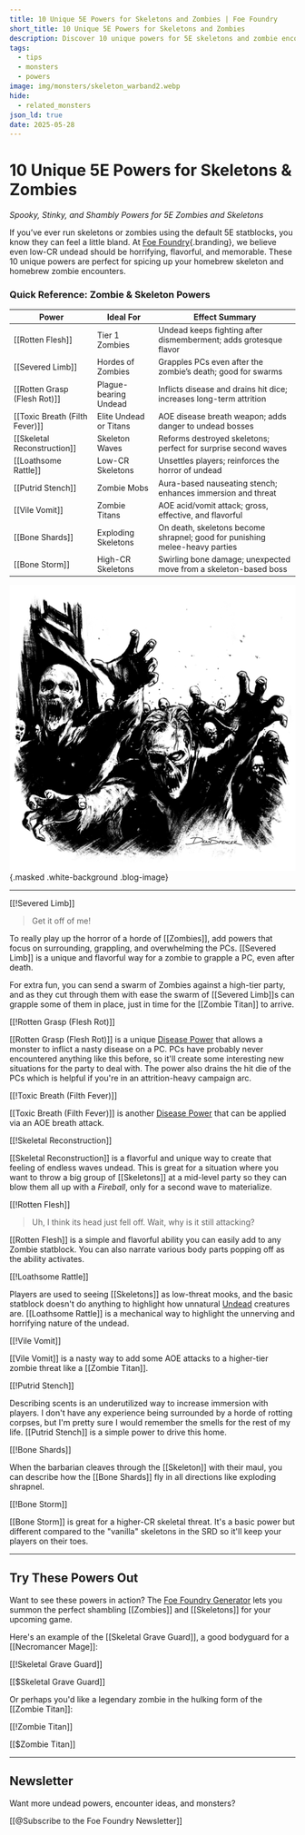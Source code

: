 ```yaml
---
title: 10 Unique 5E Powers for Skeletons and Zombies | Foe Foundry
short_title: 10 Unique 5E Powers for Skeletons and Zombies
description: Discover 10 unique powers for 5E skeletons and zombie encounters. Perfect for DMs looking to add horror, disease, and dread to their 5E battles.
tags:
  - tips
  - monsters
  - powers
image: img/monsters/skeleton_warband2.webp
hide:
  - related_monsters
json_ld: true
date: 2025-05-28
---
```


# 10 Unique 5E Powers for Skeletons & Zombies

*Spooky, Stinky, and Shambly Powers for 5E Zombies and Skeletons*

If you’ve ever run skeletons or zombies using the default 5E statblocks, you know they can feel a little bland. At [Foe Foundry](../index.md){.branding}, we believe even low-CR undead should be horrifying, flavorful, and memorable. These 10 unique powers are perfect for spicing up your homebrew skeleton and homebrew zombie encounters.

### Quick Reference: Zombie & Skeleton Powers

| Power                        | Ideal For               | Effect Summary                                                                 |
|-----------------------------|--------------------------|--------------------------------------------------------------------------------|
| [[Rotten Flesh]]            | Tier 1 Zombies           | Undead keeps fighting after dismemberment; adds grotesque flavor               |
| [[Severed Limb]]            | Hordes of Zombies        | Grapples PCs even after the zombie’s death; good for swarms                    |
| [[Rotten Grasp (Flesh Rot)]]| Plague-bearing Undead    | Inflicts disease and drains hit dice; increases long-term attrition            |
| [[Toxic Breath (Filth Fever)]]| Elite Undead or Titans | AOE disease breath weapon; adds danger to undead bosses                        |
| [[Skeletal Reconstruction]] | Skeleton Waves           | Reforms destroyed skeletons; perfect for surprise second waves                 |
| [[Loathsome Rattle]]        | Low-CR Skeletons         | Unsettles players; reinforces the horror of undead                             |
| [[Putrid Stench]]           | Zombie Mobs              | Aura-based nauseating stench; enhances immersion and threat                    |
| [[Vile Vomit]]              | Zombie Titans            | AOE acid/vomit attack; gross, effective, and flavorful                         |
| [[Bone Shards]]             | Exploding Skeletons      | On death, skeletons become shrapnel; good for punishing melee-heavy parties    |
| [[Bone Storm]]              | High-CR Skeletons        | Swirling bone damage; unexpected move from a skeleton-based boss               |


![A horde of zombies swarms the players](../img/monsters/zombie_horde.webp){.masked .white-background .blog-image}

---

[[!Severed Limb]]

> Get it off of me!

To really play up the horror of a horde of [[Zombies]], add powers that focus on surrounding, grappling, and overwhelming the PCs. [[Severed Limb]] is a unique and flavorful way for a zombie to grapple a PC, even after death.  

For extra fun, you can send a swarm of Zombies against a high-tier party, and as they cut through them with ease the swarm of [[Severed Limb]]s can grapple some of them in place, just in time for the [[Zombie Titan]] to arrive.

[[!Rotten Grasp (Flesh Rot)]]

[[Rotten Grasp (Flesh Rot)]] is a unique [Disease Power](../powers/disease.md) that allows a monster to inflict a nasty disease on a PC. PCs have probably never encountered anything like this before, so it'll create some interesting new situations for the party to deal with. The power also drains the hit die of the PCs which is helpful if you're in an attrition-heavy campaign arc.

[[!Toxic Breath (Filth Fever)]]

[[Toxic Breath (Filth Fever)]] is another [Disease Power](../powers/disease.md) that can be applied via an AOE breath attack.

[[!Skeletal Reconstruction]]

[[Skeletal Reconstruction]] is a flavorful and unique way to create that feeling of endless waves undead. This is great for a situation where you want to throw a big group of [[Skeletons]] at a mid-level party so they can blow them all up with a *Fireball*, only for a second wave to materialize.

[[!Rotten Flesh]]

> Uh, I think its head just fell off. Wait, why is it still attacking?

[[Rotten Flesh]] is a simple and flavorful ability you can easily add to any Zombie statblock. You can also narrate various body parts popping off as the ability activates.

[[!Loathsome Rattle]]

Players are used to seeing [[Skeletons]] as low-threat mooks, and the basic statblock doesn't do anything to highlight how unnatural [Undead](../families/undead.md) creatures are. [[Loathsome Rattle]] is a mechanical way to highlight the unnerving and horrifying nature of the undead.

[[!Vile Vomit]]

[[Vile Vomit]] is a nasty way to add some AOE attacks to a higher-tier zombie threat like a [[Zombie Titan]].

[[!Putrid Stench]]

Describing scents is an underutilized way to increase immersion with players. I don't have any experience being surrounded by a horde of rotting corpses, but I'm pretty sure I would remember the smells for the rest of my life. [[Putrid Stench]] is a simple power to drive this home.

[[!Bone Shards]]

When the barbarian cleaves through the [[Skeleton]] with their maul, you can describe how the [[Bone Shards]] fly in all directions like exploding shrapnel.

[[!Bone Storm]]

[[Bone Storm]] is great for a higher-CR skeletal threat. It's a basic power but different compared to the "vanilla" skeletons in the SRD so it'll keep your players on their toes.

---

## Try These Powers Out

Want to see these powers in action? The [Foe Foundry Generator](../generate.md) lets you summon the perfect shambling [[Zombies]] and [[Skeletons]] for your upcoming game.  

Here's an example of the [[Skeletal Grave Guard]], a good bodyguard for a [[Necromancer Mage]]:

[[!Skeletal Grave Guard]]

[[$Skeletal Grave Guard]]

Or perhaps you'd like a legendary zombie in the hulking form of the [[Zombie Titan]]:

[[!Zombie Titan]]

[[$Zombie Titan]]

---

## Newsletter

Want more undead powers, encounter ideas, and monsters?

[[@Subscribe to the Foe Foundry Newsletter]]

